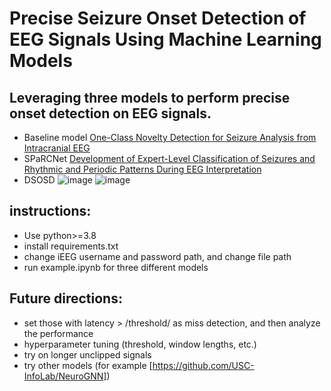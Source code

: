 # Precise Seizure Onset Detection of EEG Signals Using Machine Learning Models

## Leveraging three models to perform precise onset detection on EEG signals.

- Baseline model [One-Class Novelty Detection for Seizure Analysis from Intracranial EEG](https://www.jmlr.org/papers/v7/gardner06a.html)
- SPaRCNet [Development of Expert-Level Classification of Seizures and Rhythmic and Periodic Patterns During EEG Interpretation](https://pubmed.ncbi.nlm.nih.gov/36878708/)
- DSOSD
![image](https://github.com/user-attachments/assets/584a2a17-d77c-42dd-a2d2-7b597ebf91a6)
![image](https://github.com/user-attachments/assets/9166c896-74dc-4436-9226-30daab3ed35e)



## instructions:

- Use python>=3.8
- install requirements.txt
- change iEEG username and password path, and change file path
- run example.ipynb for three different models


## Future directions:
- set those with latency > /threshold/ as miss detection, and then analyze the performance
- hyperparameter tuning (threshold, window lengths, etc.)
- try on longer unclipped signals
- try other models (for example [https://github.com/USC-InfoLab/NeuroGNN])
